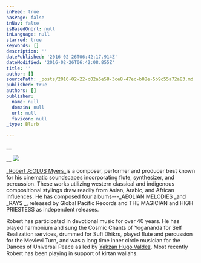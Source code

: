 ```yaml
---
inFeed: true
hasPage: false
inNav: false
isBasedOnUrl: null
inLanguage: null
starred: true
keywords: []
description: ''
datePublished: '2016-02-26T06:42:17.914Z'
dateModified: '2016-02-26T06:42:08.855Z'
title: ''
author: []
sourcePath: _posts/2016-02-22-c02a5e58-3ce8-47ec-b08e-5b9c55a72a83.md
published: true
authors: []
publisher:
  name: null
  domain: null
  url: null
  favicon: null
_type: Blurb

---
```

**__**

__
![](https://the-grid-user-content.s3-us-west-2.amazonaws.com/48a1518e-a92d-4a3b-ba13-d76113a063b3.JPG)

_[Robert ÆOLUS Myers][0]_is a composer, performer and producer best
known for his cinematic soundscapes incorporating flute, synthesizer, and
percussion. These works utilizing western classical and indigenous
compositional stylings draw readily from Asian, Arabic, and African influences.
He has composed four albums---_AEOLIAN MELODIES _and _RAYS _,
released by Global Pacific Records and THE
MAGICIAN and HIGH PRIESTESS as independent releases.

Robert has participated in devotional music for over 40 years. He has played harmonium and sung the Cosmic Chants of Yogananda for Self Realization services, drummed for Sufi Dhikrs, played flute and percussion for the Mevlevi Turn, and was a long time inner circle musician for the Dances of Universal Peace as led by [Yakzan Hugo Valdez][1].  Most recently Robert has been playing in support of kirtan wallahs.

[0]: https://en.wikipedia.org/wiki/Robert_%C3%86OLUS_Myers
[1]: https://en.wikipedia.org/wiki/Yakzan_Hugo_Valdez "Yakzan Hugo Valdez"